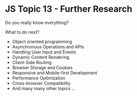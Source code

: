 # JS Topic 13 - Further Research

Do you really know everything? 

What to do next?

- Object oriented programming
- Asynchronous Operations and APIs
- Handling User Input and Events
- Dynamic Content Rendering
- Client-Side Routing
- Browser Storage and Cookies
- Responsive and Mobile-first Development
- Performance Optimization
- Cross-browser Compatibility
- And many many other topics ...